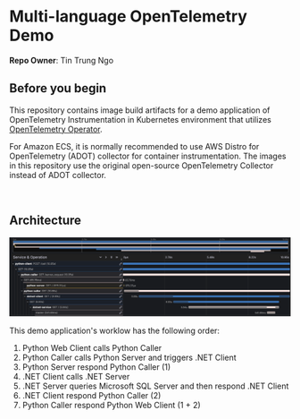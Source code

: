 # Multi-language OpenTelemetry Demo

**Repo Owner**: Tin Trung Ngo

## Before you begin

This repository contains image build artifacts for a demo application of OpenTelemetry Instrumentation in Kubernetes environment that utilizes [OpenTelemetry Operator](https://github.com/open-telemetry/opentelemetry-operator).

For Amazon ECS, it is normally recommended to use AWS Distro for OpenTelemetry (ADOT) collector for container instrumentation. The images in this repository use the original open-source OpenTelemetry Collector instead of ADOT collector.

<br>

## Architecture

<img src="./demo-logic.png" width="1000">

This demo application's worklow has the following order:
1. Python Web Client calls Python Caller
2. Python Caller calls Python Server and triggers .NET Client
3. Python Server respond Python Caller (1)
4. .NET Client calls .NET Server
5. .NET Server queries Microsoft SQL Server and then respond .NET Client
6. .NET Client respond Python Caller (2)
7. Python Caller respond Python Web Client (1 + 2)

<br>

